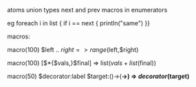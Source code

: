 atoms
union types
next and prev macros in enumerators

eg foreach i in list {
    if i == next {
        println("same")
    }}


macros:

macro(100) $left .. $right => range($left,$right)

macro(100) [$*{$vals,}$final] => list($vals + list($final))

macro(50) $decorator:label $target:(<A>)->(<B>-><C>) => $decorator($target)